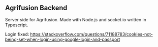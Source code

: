 ## Agrifusion Backend

Server side for Agrifusion. Made with Node.js and socket.io written in Typescript.

Login fixed: https://stackoverflow.com/questions/71188783/cookies-not-being-set-when-login-using-google-login-and-passport
